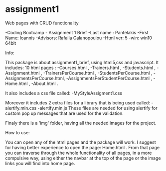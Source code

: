 # assignment1
Web pages with CRUD functionality

-Coding Bootcamp - Assignment 1 Brief 
-Last name : Pantelakis
-First Name: Ioannis
-Advisors: Rafaila Galanopoulou 
-Html ver: 5
-win: win10 64bit


Info:
 
This package is about assignment1_brief, using html5,css and javascript.
It includes: 10 html pages :
-Courses.html ,
-Trainers.html ,
-Students.html ,
-Assignment.html ,
-TrainersPerCourse.html ,
-StudentsPerCourse.html ,
-AssignmentsPerCourse.html,
-AssignmentsPerStudentPerCourse.html ,
-Home.html ,
-About.html .

It also includes a css file called: 
-MyStyleAssigment1.css

Moreover it includes 2 extra files for a library that is being used called:
-alertify.min.css
-alertify.min.js
These files are needed for using alertify for custom pop up messages that are used for the validation.

Finaly there is a 'img' folder, having all the needed images for the project.

How to use:

You can open any of the html pages and the package will work. 
I suggest for having better experience to open the page: Home.html .
From that page you can traverse through the whole functionality of all pages, 
in a more compulsive way, using either the navbar at the top of the page or the image links you will find into home page.
